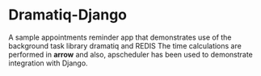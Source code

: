 # Dramatiq-Django
A sample appointments reminder app that demonstrates use of the background task library dramatiq and REDIS
The time calculations are performed in **arrow** and also, apscheduler has been used to demonstrate integration with Django.

